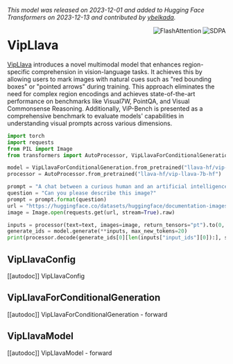 <!--Copyright 2023 The HuggingFace Team. All rights reserved.

Licensed under the Apache License, Version 2.0 (the "License"); you may not use this file except in compliance with
the License. You may obtain a copy of the License at

http://www.apache.org/licenses/LICENSE-2.0

Unless required by applicable law or agreed to in writing, software distributed under the License is distributed on
an "AS IS" BASIS, WITHOUT WARRANTIES OR CONDITIONS OF ANY KIND, either express or implied. See the License for the
specific language governing permissions and limitations under the License.

⚠️ Note that this file is in Markdown but contain specific syntax for our doc-builder (similar to MDX) that may not be
rendered properly in your Markdown viewer.

-->
*This model was released on 2023-12-01 and added to Hugging Face Transformers on 2023-12-13 and contributed by [ybelkada](https://huggingface.co/ybelkada).*

<div style="float: right;">
    <div class="flex flex-wrap space-x-1">
        <img alt="FlashAttention" src="https://img.shields.io/badge/%E2%9A%A1%EF%B8%8E%20FlashAttention-eae0c8?style=flat">
        <img alt="SDPA" src="https://img.shields.io/badge/SDPA-DE3412?style=flat&logo=pytorch&logoColor=white">
    </div>
</div>

# VipLlava

[VipLlava](https://huggingface.co/papers/2312.00784) introduces a novel multimodal model that enhances region-specific comprehension in vision-language tasks. It achieves this by allowing users to mark images with natural cues such as "red bounding boxes" or "pointed arrows" during training. This approach eliminates the need for complex region encodings and achieves state-of-the-art performance on benchmarks like Visual7W, PointQA, and Visual Commonsense Reasoning. Additionally, ViP-Bench is presented as a comprehensive benchmark to evaluate models' capabilities in understanding visual prompts across various dimensions.

<hfoptions id="usage">
<hfoption id="VipLlavaForConditionalGeneration">

```py
import torch
import requests
from PIL import Image
from transformers import AutoProcessor, VipLlavaForConditionalGeneration

model = VipLlavaForConditionalGeneration.from_pretrained("llava-hf/vip-llava-7b-hf", dtype="auto")
processor = AutoProcessor.from_pretrained("llava-hf/vip-llava-7b-hf")

prompt = "A chat between a curious human and an artificial intelligence assistant. The assistant gives helpful, detailed, and polite answers to the human's questions.###Human: <image>\n{}###Assistant:"
question = "Can you please describe this image?"
prompt = prompt.format(question)
url = "https://huggingface.co/datasets/huggingface/documentation-images/resolve/main/pipeline-cat-chonk.jpeg"
image = Image.open(requests.get(url, stream=True).raw)

inputs = processor(text=text, images=image, return_tensors="pt").to(0, torch.float16)
generate_ids = model.generate(**inputs, max_new_tokens=20)
print(processor.decode(generate_ids[0][len(inputs["input_ids"][0]):], skip_special_tokens=True))
```

</hfoption>
</hfoptions>

## VipLlavaConfig

[[autodoc]] VipLlavaConfig

## VipLlavaForConditionalGeneration

[[autodoc]] VipLlavaForConditionalGeneration
    - forward

## VipLlavaModel

[[autodoc]] VipLlavaModel
    - forward

